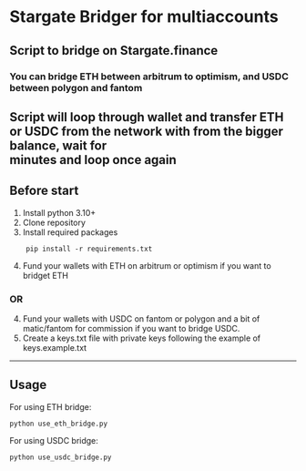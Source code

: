 # Stargate Bridger for multiaccounts 

## Script to bridge on Stargate.finance

### You can bridge ETH between arbitrum to optimism, and USDC between polygon and fantom 

Script will loop through wallet and transfer ETH or USDC from the network with from the bigger balance, wait for   
 minutes and loop once again
---
## Before start ##


1. Install python 3.10+
2. Clone repository
3. Install required packages
```commandline
    pip install -r requirements.txt
```
4. Fund your wallets with ETH on arbitrum or optimism if you want to bridget ETH 
### OR
4. Fund your wallets with USDC on fantom or polygon and a bit of matic/fantom for commission if you want to bridge USDC.
5. Create a keys.txt file with private keys following the example of keys.example.txt
---
## Usage ##

For using ETH bridge:

  ```
  python use_eth_bridge.py
  ```


For using USDC bridge:

  ```
  python use_usdc_bridge.py
  ```

